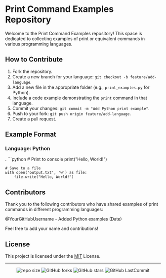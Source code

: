 # Print Command Examples Repository

Welcome to the Print Command Examples repository! This space is dedicated to collecting examples of print or equivalent commands in various programming languages.

## How to Contribute

1. Fork the repository.
2. Create a new branch for your language: `git checkout -b feature/add-language`.
3. Add a new file in the appropriate folder (e.g., `print_examples.py` for Python).
4. Include a code example demonstrating the `print` command in that language.
5. Commit your changes: `git commit -m "Add Python print example"`.
6. Push to your fork: `git push origin feature/add-language`.
7. Create a pull request.

## Example Format

### Language: Python
.
    ```python
    # Print to console
    print("Hello, World!")

    # Save to a file
    with open('output.txt', 'w') as file:
        file.write("Hello, World!")


## Contributors
Thank you to the following contributors who have shared examples of print commands in different programming languages:

@YourGitHubUsername - Added Python examples (Date)

Feel free to add your name and contributions!

## License
This project is licensed under the [MIT](LICENSE) License.

---

<div align="center">

   ![repo size](https://img.shields.io/github/repo-size/gmpsankalpa/print-commands?label=Repo%20Size&style=for-the-badge&labelColor=black&color=20bf6b)
   ![GitHub forks](https://img.shields.io/github/forks/gmpsankalpa/print-commands?&labelColor=black&color=0fb9b1&style=for-the-badge)
   ![GitHub stars](https://img.shields.io/github/stars/gmpsankalpa/print-commands?&labelColor=black&color=f7b731&style=for-the-badge)
   ![GitHub LastCommit](https://img.shields.io/github/last-commit/gmpsankalpa/print-commands?logo=github&labelColor=black&color=d1d8e0&style=for-the-badge)

</div>
